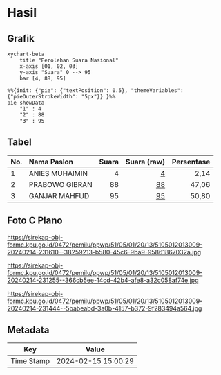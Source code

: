 # Hasil

## Grafik

```mermaid
xychart-beta
    title "Perolehan Suara Nasional"
    x-axis [01, 02, 03]
    y-axis "Suara" 0 --> 95
    bar [4, 88, 95]
```

```mermaid
%%{init: {"pie": {"textPosition": 0.5}, "themeVariables": {"pieOuterStrokeWidth": "5px"}} }%%
pie showData
    "1" : 4
    "2" : 88
    "3" : 95
```

## Tabel

| No. | Nama Paslon    | Suara | Suara (raw) | Persentase |
|:--- |:-------------- | -----:| -----------:| ----------:|
| 1   | ANIES MUHAIMIN | 4     | [4][p-1]    | 2,14       |
| 2   | PRABOWO GIBRAN | 88    | [88][p-2]   | 47,06      |
| 3   | GANJAR MAHFUD  | 95    | [95][p-3]   | 50,80      |


[p-1]: https://github.com/gigit-pemilu/pemilu-2024/blob/main/pilpres/hitung-suara/sub/51-bali/sub/05-klungkung/sub/01-nusa-penida/sub/2013-jungutbatu/sub/009-tps/sub/paslon-1.txt
[p-2]: https://github.com/gigit-pemilu/pemilu-2024/blob/main/pilpres/hitung-suara/sub/51-bali/sub/05-klungkung/sub/01-nusa-penida/sub/2013-jungutbatu/sub/009-tps/sub/paslon-2.txt
[p-3]: https://github.com/gigit-pemilu/pemilu-2024/blob/main/pilpres/hitung-suara/sub/51-bali/sub/05-klungkung/sub/01-nusa-penida/sub/2013-jungutbatu/sub/009-tps/sub/paslon-3.txt

## Foto C Plano

https://sirekap-obj-formc.kpu.go.id/0472/pemilu/ppwp/51/05/01/20/13/5105012013009-20240214-231610--38259213-b580-45c6-9ba9-95861867032a.jpg

https://sirekap-obj-formc.kpu.go.id/0472/pemilu/ppwp/51/05/01/20/13/5105012013009-20240214-231255--366cb5ee-14cd-42b4-afe8-a32c058af74e.jpg

https://sirekap-obj-formc.kpu.go.id/0472/pemilu/ppwp/51/05/01/20/13/5105012013009-20240214-231444--5babeabd-3a0b-4157-b372-9f283494a564.jpg


## Metadata

| Key        | Value               |
| ---------- | ------------------- |
| Time Stamp | 2024-02-15 15:00:29 |



